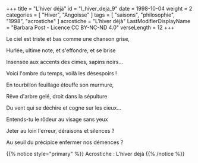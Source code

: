 +++
title = "L'hiver déjà"
id = "l_hiver_deja_9"
date = 1998-10-04
weight = 2
categories = [ "Hiver", "Angoisse" ]
tags = [ "saisons", "philosophie", "1998", "acrostiche" ]
acrostiche = "L'hiver déjà"
LastModifierDisplayName = "Barbara Post - Licence CC BY-NC-ND 4.0"
verseLength = 12
+++

Le ciel est triste et bas comme une chanson grise,

Hurlée, ultime note, et s'effondre, et se brise

Insensée aux accents des cimes, sapins noirs...

Voici l'ombre du temps, voilà les désespoirs !

En tourbillon feuillage étouffe son murmure,

Rêve d'arbre gelé, droit dans la sépulture

Du vent qui se déchire et cogne sur les cieux...

Entends-tu le rôdeur au visage sans yeux

Jeter au loin l'erreur, déraisons et silences ?

Au seuil du précipice enfermer nos démences ?

{{% notice style="primary" %}}
Acrostiche : L'hiver déjà
{{% /notice %}}
